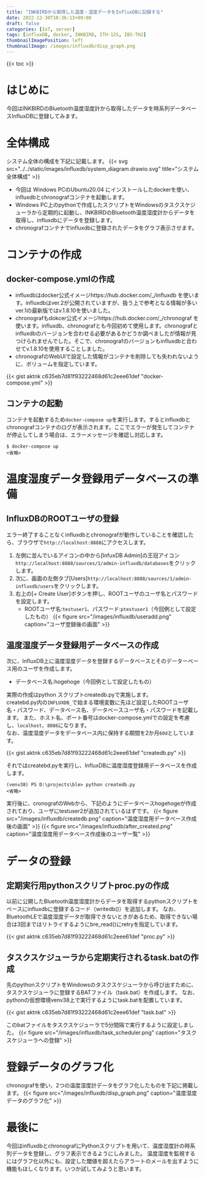 ```yaml
---
title: "INKBIRDから取得した温度・湿度データをInfluxDBに記録する"
date: 2022-12-30T10:36:13+09:00
draft: false
categories: [IoT, server]
tags: [influxDB, docker, INKBIRD, ITH-12S, IBS-TH2]
thumbnailImagePosition: left
thumbnailImage: /images/influxdb/disp_graph.png
---
```


{{< toc >}}

# はじめに

今回はINKBIRDのBluetooth温度湿度計から取得したデータを時系列データベースInfluxDBに登録してみます。

# 全体構成

システム全体の構成を下記に記載します。
{{< svg src="../../static/images/influxdb/system_diagram.drawio.svg" title="システム全体構成" >}}
- 今回は Windows PCのUbuntu20.04 にインストールしたdockerを使い、influxdbとchronografコンテナを起動します。
- Windows PC上のpythonで作成したスクリプトをWindowsのタスクスケジューラから定期的に起動し、INKBIRDのBluetooth温度湿度計からデータを取得し、influxdbにデータを登録します。
- chronografコンテナでinfluxdbに登録されたデータをグラフ表示させます。

# コンテナの作成

## docker-compose.ymlの作成

- influxdbはdocker公式イメージhttps://hub.docker.com/_/influxdb を使います。influxdbはver.2が公開されていますが、扱う上で参考となる情報が多いver.1の最新版ではv.1.8.10を使いました。
- chronografもdokcer公式イメージhttps://hub.docker.com/_/chronograf を使います。influxdb、chronografとも今回初めて使用します。chronografとinfluxdbのバージョンを合わせる必要があるかどうか調べましたが情報が見つけられませんでした。そこで、chronografのバージョンもinfluxdbと合わせてv.1.8.10を使用することしました。
- chronografのWebUIで設定した情報がコンテナを削除しても失われないように、ボリュームを指定しています。

{{< gist aktnk c635eb7d81f93222468d61c2eee61def "docker-compose.yml" >}}

## コンテナの起動

コンテナを起動するため`docker-compose up`を実行します。するとinfluxdbとchronografコンテナのログが表示されます。ここでエラーが発生してコンテナが停止してしまう場合は、エラーメッセージを確認し対応します。
```
$ docker-compose up
<省略>

```

# 温度湿度データ登録用データベースの準備

## InfluxDBのROOTユーザの登録

エラー終了することなくinfluxdbとchronografが動作していることを確認したら、ブラウザで`http://localhost:8888`にアクセスします。  
1. 左側に並んでいるアイコンの中から[InfuxDB Admin]の王冠アイコン`http://localhost:8888/sources/1/admin-influxdb/databases`をクリックします。
1. 次に、画面の左側タブ[Users]`http://localhost:8888/sources/1/admin-influxdb/users`をクリックします。
1. 右上の[+ Create User]ボタンを押し、ROOTユーザのユーザ名とパスワードを設定します。  
    - ROOTユーザ名:`testuser1`、パスワード:`ptestuser1`（今回例として設定したもの）
    {{< figure src="/images/influxdb/useradd.png" caption="ユーザ登録後の画面" >}}

## 温度湿度データ登録用データベースの作成

次に、InfluxDB上に温度湿度データを登録するデータベースとそのデーターベース用のユーザを作成します。
- データベース名:hogehoge（今回例として設定したもの）

実際の作成はpython スクリプトcreatedb.pyで実施します。  
createbd.py内の`INFLUXDB_`で始まる環境変数に先ほど設定したROOTユーザ名・パスワード、データベース名、データベースユーザ名・パスワードを記載します。
また、ホスト名、ポート番号はdocker-compose.ymlでの設定を考慮し、`localhost`、`8086`になります。  
なお、温度湿度データをデータベース内に保持する期間を2か月`60d`としています。

{{< gist aktnk c635eb7d81f93222468d61c2eee61def "createdb.py" >}}

それではcreatebd.pyを実行し、InfluxDBに温度湿度登録用データベースを作成します。
```
(venv38) PS D:\projects\ble> python createdb.py
<省略>
```
実行後に、cronografのWebから、下記のようにデータベースhogehogeが作成されており、ユーザにtestuser2が追加されているはずです。
{{< figure src="/images/influxdb/createdb.png" caption="温度湿度用データベース作成後の画面" >}}
{{< figure src="/images/influxdb/after_created.png" caption="温度湿度用データベース作成後のユーザ一覧" >}}

# データの登録

## 定期実行用pythonスクリプトproc.pyの作成

以前に公開したBluetooth温度湿度計からデータを取得するpythonスクリプトをベースにinfluxdbに登録するコード（writedb()）を追加します。
なお、BluetoothLEで温度湿度データが取得できないときがあるため、取得できない場合は3回まではリトライするようにbre_read()にretryを指定しています。

{{< gist aktnk c635eb7d81f93222468d61c2eee61def "proc.py" >}}

## タスクスケジューラから定期実行されるtask.batの作成

先のpythonスクリプトをWindowsのタスクスケジューラから呼び出すために、タスクスケジューラに登録するBATファイル（task.bat）を作成します。
なお、pythonの仮想環境venv38上で実行するようにtask.batを配置しています。

{{< gist aktnk c635eb7d81f93222468d61c2eee61def "task.bat" >}}

このbatファイルをタスクスケジューラで5分間隔で実行するように設定しました。
{{< figure src="/images/influxdb/task_scheduler.png" caption="タスクスケジューラへの登録" >}}

# 登録データのグラフ化

chronografを使い、2つの温度湿度計データをグラフ化したものを下記に掲載します。
{{< figure src="/images/influxdb/disp_graph.png" caption="温度湿度データのグラフ化" >}}

# 最後に

今回はinfluxdbとchronografにPythonスクリプトを用いて、温度湿度計の時系列データを登録し、グラフ表示できるようにしみました。
温度湿度を監視するにはグラフ化以外にも、設定した閾値を超えたらアラートのメールを出すように機能もほしくなります。いつか試してみようと思います。
